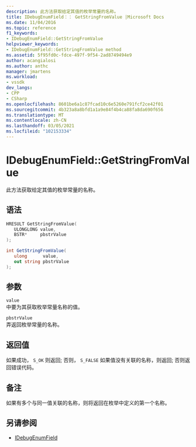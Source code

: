```yaml
---
description: 此方法获取给定其值的枚举常量的名称。
title: IDebugEnumField：： GetStringFromValue |Microsoft Docs
ms.date: 11/04/2016
ms.topic: reference
f1_keywords:
- IDebugEnumField::GetStringFromValue
helpviewer_keywords:
- IDebugEnumField::GetStringFromValue method
ms.assetid: 5f95fd0c-fdce-497f-9f54-2ad8749494e9
author: acangialosi
ms.author: anthc
manager: jmartens
ms.workload:
- vssdk
dev_langs:
- CPP
- CSharp
ms.openlocfilehash: 8601be6a1c87fcad10c6e5260e791fcf2ce42f01
ms.sourcegitcommit: 4b323a8a8bfd1a1a9e84f4b4ca88fa8da690f656
ms.translationtype: MT
ms.contentlocale: zh-CN
ms.lasthandoff: 03/05/2021
ms.locfileid: "102153334"
---
```

# <a name="idebugenumfieldgetstringfromvalue"></a>IDebugEnumField::GetStringFromValue
此方法获取给定其值的枚举常量的名称。

## <a name="syntax"></a>语法

```cpp
HRESULT GetStringFromValue(
   ULONGLONG value,
   BSTR*     pbstrValue
);
```

```csharp
int GetStringFromValue(
   ulong      value,
   out string pbstrValue
);
```

## <a name="parameters"></a>参数
`value`\
中要为其获取枚举常量名称的值。

`pbstrValue`\
弄返回枚举常量的名称。

## <a name="return-value"></a>返回值
 如果成功， `S_OK` 则返回; 否则， `S_FALSE` 如果值没有关联的名称，则返回; 否则返回错误代码。

## <a name="remarks"></a>备注
 如果有多个与同一值关联的名称，则将返回在枚举中定义的第一个名称。

## <a name="see-also"></a>另请参阅
- [IDebugEnumField](../../../extensibility/debugger/reference/idebugenumfield.md)
